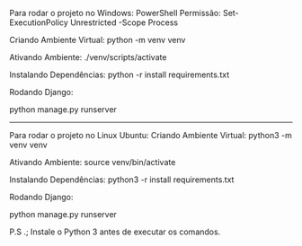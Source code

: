 Para rodar o projeto no Windows:
PowerShell Permissão: Set-ExecutionPolicy Unrestricted -Scope Process

Criando Ambiente Virtual: python -m venv venv

Ativando Ambiente: ./venv/scripts/activate

Instalando Dependências: python -r install requirements.txt

Rodando Django:

python manage.py runserver

-----------------------------

Para rodar o projeto no Linux Ubuntu:
Criando Ambiente Virtual: python3 -m venv venv

Ativando Ambiente: source venv/bin/activate

Instalando Dependências: python3 -r install requirements.txt

Rodando Django:

python manage.py runserver

P.S .; Instale o Python 3 antes de executar os comandos.
